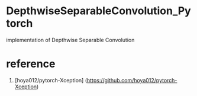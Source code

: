 # DepthwiseSeparableConvolution_Pytorch
implementation of Depthwise Separable Convolution


# reference

1. [hoya012/pytorch-Xception] (https://github.com/hoya012/pytorch-Xception)
